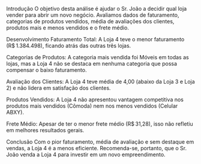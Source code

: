 Introdução
O objetivo desta análise é ajudar o Sr. João a decidir qual loja vender para abrir um novo negócio. Avaliamos dados de faturamento, categorias de produtos vendidos, média de avaliações dos clientes, produtos mais e menos vendidos e o frete médio.

Desenvolvimento
Faturamento Total: A Loja 4 teve o menor faturamento (R$ 1.384.498), ficando atrás das outras três lojas.

Categorias de Produtos: A categoria mais vendida foi Móveis em todas as lojas, mas a Loja 4 não se destaca em nenhuma categoria que possa compensar o baixo faturamento.

Avaliação dos Clientes: A Loja 4 teve média de 4,00 (abaixo da Loja 3 e Loja 2) e não lidera em satisfação dos clientes.

Produtos Vendidos: A Loja 4 não apresentou vantagem competitiva nos produtos mais vendidos (Cômoda) nem nos menos vendidos (Celular ABXY).

Frete Médio: Apesar de ter o menor frete médio (R$ 31,28), isso não refletiu em melhores resultados gerais.

Conclusão
Com o pior faturamento, média de avaliação e sem destaque em vendas, a Loja 4 é a menos eficiente. Recomenda-se, portanto, que o Sr. João venda a Loja 4 para investir em um novo empreendimento.
